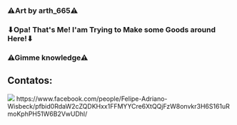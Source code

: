### ⚠Art by arth_665⚠
### ⬇Opa! That's Me! I'am Trying to Make some Goods around Here!⬇
### ⚠Gimme knowledge⚠
## Contatos:

<div>
<a href="https://www.twitch.tv/FoxyNewGames" target="_blank"><img src="https://img.shields.io/badge/Twitch-9146FF?style=for-the-badge&logo=twitch&logoColor=white" target="_blank"></a>
https://www.facebook.com/people/Felipe-Adriano-Wisbeck/pfbid0RdaW2cZQDKHxx1FFMYYCre6XtQQjFzW8onvkr3H6S161uRmoKphPH51W6B2VwUDhl/
</div>
<!--
**FoxyNewGames/FoxyNewGames** is a ✨ _special_ ✨ repository because its `README.md` (this file) appears on your GitHub profile.

Here are some ideas to get you started:

- 🔭 I’m currently working on ...
- 🌱 I’m currently learning ...
- 👯 I’m looking to collaborate on ...
- 🤔 I’m looking for help with ...
- 💬 Ask me about ...
- 📫 How to reach me: ...
- 😄 Pronouns: ...
- ⚡ Fun fact: ...
-->
